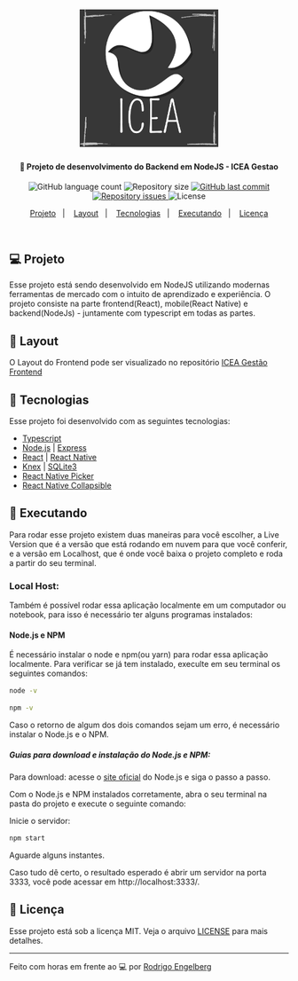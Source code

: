 <!-- <p align="center">
   <img src=".github/nlw2-logo.png" alt="proffy-web" width="280"/>
</p> -->

<h1 align="center">
    <img alt="ICEA" title="#sistemaLindao" src=".github/logo.png" width="250px" />
</h1>

<h4 align="center">
  🚀 Projeto de desenvolvimento do Backend em NodeJS - ICEA Gestao
</h4>

<p align="center">
  <img alt="GitHub language count" src="https://img.shields.io/github/languages/count/rodrigoengelberg/proffy-nwl-02">

  <img alt="Repository size" src="https://img.shields.io/github/repo-size/rodrigoengelberg/icea-gestao-backend">
  
  <a href="https://github.com/rodrigoengelberg/icea-gestao-backend/commits/master">
    <img alt="GitHub last commit" src="https://img.shields.io/github/last-commit/rodrigoengelberg/icea-gestao-backend">
  </a>

  <a href="https://github.com/rodrigoengelberg/icea-gestao-backend/issues">
    <img alt="Repository issues" src="https://img.shields.io/github/issues/rodrigoengelberg/icea-gestao-backend">
  </a>

  <img alt="License" src="https://img.shields.io/badge/license-MIT-brightgreen">
</p>

<p align="center">
  <a href="#-projeto">Projeto</a>&nbsp;&nbsp;&nbsp;|&nbsp;&nbsp;&nbsp;
  <a href="#-layout">Layout</a>&nbsp;&nbsp;&nbsp;|&nbsp;&nbsp;&nbsp;
  <a href="#rocket-tecnologias">Tecnologias</a>&nbsp;&nbsp;&nbsp;|&nbsp;&nbsp;&nbsp;
  <a href="#rocket-executando">Executando</a>&nbsp;&nbsp;&nbsp;|&nbsp;&nbsp;&nbsp;
  <a href="#memo-licença">Licença</a>
</p>
<br>

## 💻 Projeto

Esse projeto está sendo desenvolvido em NodeJS utilizando modernas ferramentas de mercado com o intuito de aprendizado e experiência. O projeto consiste na parte frontend(React), mobile(React Native) e backend(NodeJs) - juntamente com typescript em todas as partes.

## 🎨 Layout

O Layout do Frontend pode ser visualizado no repositório [ICEA Gestão Frontend ](https://github.com/rodrigoengelberg/icea-gestao-frontend)

## :rocket: Tecnologias

Esse projeto foi desenvolvido com as seguintes tecnologias:

- [Typescript](https://www.typescriptlang.org/)
- [Node.js](https://nodejs.org/en/) | [Express](https://expressjs.com/pt-br/)
- [React](https://reactjs.org/) | [React Native](https://reactnative.dev/)
- [Knex](http://knexjs.org/) | [SQLite3](https://www.sqlite.org/index.html)
- [React Native Picker](https://github.com/react-native-picker/picker) 
- [React Native Collapsible ](https://github.com/oblador/react-native-collapsible)

## :rocket: Executando

Para rodar esse projeto existem duas maneiras para você escolher, a Live Version que é a versão que está rodando em nuvem para que você conferir, e a versão em Localhost, que é onde você baixa o projeto completo e roda a partir do seu terminal.

### Local Host:
Também é possível rodar essa aplicação localmente em um computador ou notebook, para isso é necessário ter alguns programas instalados:

#### Node.js e NPM

É necessário instalar o node e npm(ou yarn) para rodar essa aplicação localmente. Para verificar se já tem instalado, execulte em seu terminal os seguintes comandos:
```sh
node -v
```
```sh
npm -v
```
Caso o retorno de algum dos dois comandos sejam um erro, é necessário instalar o Node.js e o NPM.

##### Guias para download e instalação do Node.js e NPM:
Para download: acesse o [site oficial](https://nodejs.org/en/) do Node.js e siga o passo a passo.

Com o Node.js e NPM instalados corretamente, abra o seu terminal na pasta do projeto e  execute o seguinte comando:

Inicie o servidor:
```sh
npm start
```

Aguarde alguns instantes.

Caso tudo dê certo, o resultado esperado é abrir um servidor na porta 3333, você pode acessar em http://localhost:3333/.

## :memo: Licença

Esse projeto está sob a licença MIT. Veja o arquivo [LICENSE](LICENSE.md) para mais detalhes.

---

Feito com horas em frente ao :computer: por [Rodrigo Engelberg](https://www.linkedin.com/in/rodrigoengelberg/)

